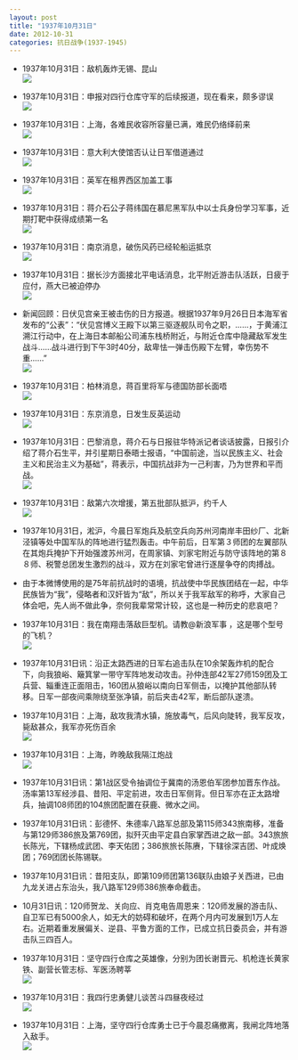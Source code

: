 ```yaml
---
layout: post
title: "1937年10月31日"
date: 2012-10-31
categories: 抗日战争(1937-1945)
---
```


<meta name="referrer" content="no-referrer" />

- 1937年10月31日：敌机轰炸无锡、昆山 <br/><img src="https://ww1.sinaimg.cn/large/aca367d8jw1dyesql39xfj.jpg" />

- 1937年10月31日：申报对四行仓库守军的后续报道，现在看来，颇多谬误 <br/><img src="https://ww4.sinaimg.cn/large/aca367d8jw1dyer09ndeqj.jpg" />

- 1937年10月31日：上海，各难民收容所容量已满，难民仍络绎前来 <br/><img src="https://ww3.sinaimg.cn/large/aca367d8jw1dyep9w8td8j.jpg" />

- 1937年10月31日：意大利大使馆否认让日军借道通过 <br/><img src="https://ww3.sinaimg.cn/large/aca367d8jw1dyenjekt62j.jpg" />

- 1937年10月31日：英军在租界西区加盖工事 <br/><img src="https://ww1.sinaimg.cn/large/aca367d8jw1dyelsz8vjsj.jpg" />

- 1937年10月31日：蒋介石公子蒋纬国在慕尼黑军队中以士兵身份学习军事，近期打靶中获得成绩第一名 <br/><img src="https://ww3.sinaimg.cn/large/aca367d8jw1dyek2o5ikvj.jpg" />

- 1937年10月31日：南京消息，破伤风药已经轮船运抵京 <br/><img src="https://ww1.sinaimg.cn/large/aca367d8jw1dyeic8fkkqj.jpg" />

- 1937年10月31日：据长沙方面接北平电话消息，北平附近游击队活跃，日疲于应付，燕大已被迫停办 <br/><img src="https://ww4.sinaimg.cn/large/aca367d8jw1dyeglqu62jj.jpg" />

- 新闻回顾：日伏见宫亲王被击伤的日方报道。根据1937年9月26日日本海军省发布的“公表”：“伏见宫博义王殿下以第三驱逐舰队司令之职，......，于黄浦江溯江行动中，在上海日本邮船公司浦东栈桥附近，与附近仓库中隐藏敌军发生战斗……战斗进行到下午3时40分，敌卑怯一弹击伤殿下左臂，幸伤势不重……” <br/><img src="https://ww3.sinaimg.cn/large/aca367d8tw1dyefippu1aj.jpg" />

- 1937年10月31日：柏林消息，蒋百里将军与德国防部长面唔 <br/><img src="https://ww1.sinaimg.cn/large/aca367d8jw1dyeexnibgnj.jpg" />

- 1937年10月31日：东京消息，日发生反英运动 <br/><img src="https://ww4.sinaimg.cn/large/aca367d8jw1dyed4pubgnj.jpg" />

- 1937年10月31日：巴黎消息，蒋介石与日报驻华特派记者谈话披露，日报引介绍了蒋介石生平，并引星期日泰晤士报语，“中国前途，当以民族主义、社会主义和民治主义为基础”，蒋表示，中国抗战非为一己利害，乃为世界和平而战。 <br/><img src="https://ww4.sinaimg.cn/large/aca367d8jw1dyebeh6ttcj.jpg" />

- 1937年10月31日：敌第六次增援，第五批部队抵沪，约千人 <br/><img src="https://ww3.sinaimg.cn/large/aca367d8jw1dye9ny09cgj.jpg" />

- 1937年10月31日，淞沪，今晨日军炮兵及航空兵向苏州河南岸丰田纱厂、北新泾镇等处中国军队的阵地进行猛烈轰击。中午前后，日军第３师团的左翼部队在其炮兵掩护下开始强渡苏州河，在周家镇、刘家宅附近与防守该阵地的第８８师、税警总团发生激烈的战斗，双方在刘家宅曾进行逐屋争夺的肉搏战。 

- 由于本微博使用的是75年前抗战时的语境，抗战使中华民族团结在一起，中华民族皆为“我”，侵略者和汉奸皆为“敌”，所以关于我军敌军的称呼，大家自己体会吧，先人尚不做此争，奈何我辈常常计较，这也是一种历史的悲哀吧？ 

- 1937年10月31日：我在南翔击落敌巨型机。请教@新浪军事 ，这是哪个型号的飞机？ <br/><img src="https://ww3.sinaimg.cn/large/aca367d8jw1dye7xhxqk9j.jpg" />

- 1937年10月31日讯：沿正太路西进的日军右追击队在10余架轰炸机的配合下，向我狼峪、簸箕掌一带守军阵地发动攻击。孙仲连部42军27师159团及工兵营、辎重连正面阻击，160团从狼峪以南向日军侧击，以掩护其他部队转移。日军一部夜间乘隙绕至张净镇，前后夹击42军，断后部队遂溃。 

- 1937年10月31日：上海，敌攻我清水镇，施放毒气，后风向陡转，我军反攻，毙敌甚众，我军亦死伤百余 <br/><img src="https://ww3.sinaimg.cn/large/aca367d8jw1dye6788g8vj.jpg" />

- 1937年10月31日：上海，昨晚敌我隔江炮战 <br/><img src="https://ww4.sinaimg.cn/large/aca367d8jw1dye4gkm0fzj.jpg" />

- 1937年10月31日讯：第1战区受令抽调位于冀南的汤恩伯军团参加晋东作战。汤率第13军经涉县、昔阳、平定前进，攻击日军侧背。但日军亦在正太路增兵，抽调108师团的104旅团配置在获鹿、微水之间。 

- 1937年10月31日讯：彭德怀、朱德率八路军总部及第115师343旅南移，准备与第129师386旅及第769团，拟歼灭由平定县白家掌西进之敌一部。343旅旅长陈光，下辖杨成武团、李天佑团；386旅旅长陈赓，下辖徐深吉团、叶成焕团；769团团长陈锡联。 

- 1937年10月31日讯：昔阳支队，即第109师团第136联队由娘子关西进，已由九龙关进占东治头，我八路军129师386旅奉命截击。 

- 10月31日讯：120师贺龙、关向应、肖克电告周恩来：120师发展的游击队、自卫军已有5000余人，如无大的妨碍和破坏，在两个月内可发展到1万人左右。近期着重发展偏关、逆县、平鲁方面的工作，已成立抗日委员会，并有游击队三四百人。 

- 1937年10月31日：坚守四行仓库之英雄像，分别为团长谢晋元、机枪连长黄家铁、副营长管志标、军医汤聘莘 <br/><img src="https://ww3.sinaimg.cn/large/aca367d8jw1dye2q46e1yj.jpg" />

- 1937年10月31日：我四行忠勇健儿谈苦斗四昼夜经过 <br/><img src="https://ww1.sinaimg.cn/large/aca367d8jw1dye0zps2lnj.jpg" />

- 1937年10月31日：上海，坚守四行仓库勇士已于今晨忍痛撤离，我闸北阵地落入敌手。 <br/><img src="https://ww4.sinaimg.cn/large/aca367d8jw1dydz98kge6j.jpg" />


